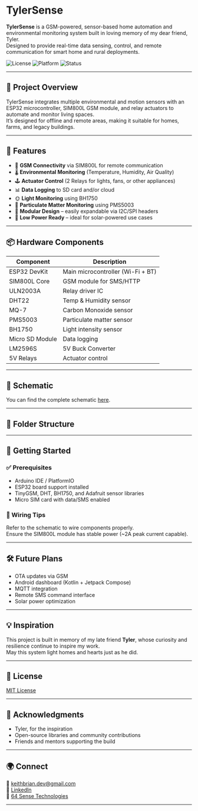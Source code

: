 # TylerSense

**TylerSense** is a GSM-powered, sensor-based home automation and environmental monitoring system built in loving memory of my dear friend, Tyler.  
Designed to provide real-time data sensing, control, and remote communication for smart home and rural deployments.

![License](https://img.shields.io/github/license/your-username/TylerSense)
![Platform](https://img.shields.io/badge/platform-ESP32-blue)
![Status](https://img.shields.io/badge/status-In_Development-orange)

---

## 🧠 Project Overview

TylerSense integrates multiple environmental and motion sensors with an ESP32 microcontroller, SIM800L GSM module, and relay actuators to automate and monitor living spaces.  
It’s designed for offline and remote areas, making it suitable for homes, farms, and legacy buildings.

---

## 🔧 Features

- 📶 **GSM Connectivity** via SIM800L for remote communication
- 🌡️ **Environmental Monitoring** (Temperature, Humidity, Air Quality)
- 🕹️ **Actuator Control** (2 Relays for lights, fans, or other appliances)
- 📊 **Data Logging** to SD card and/or cloud
- 🌞 **Light Monitoring** using BH1750
- 💨 **Particulate Matter Monitoring** using PMS5003
- 🧠 **Modular Design** – easily expandable via I2C/SPI headers
- 🔋 **Low Power Ready** – ideal for solar-powered use cases

---

## 📦 Hardware Components

| Component       | Description                       |
|----------------|-----------------------------------|
| ESP32 DevKit    | Main microcontroller (Wi-Fi + BT) |
| SIM800L Core    | GSM module for SMS/HTTP           |
| ULN2003A        | Relay driver IC                   |
| DHT22           | Temp & Humidity sensor            |
| MQ-7            | Carbon Monoxide sensor            |
| PMS5003         | Particulate matter sensor         |
| BH1750          | Light intensity sensor            |
| Micro SD Module | Data logging                      |
| LM2596S         | 5V Buck Converter                 |
| 5V Relays       | Actuator control                  |

---

## 📐 Schematic

You can find the complete schematic [here](./Tyler-Sense.pdf).

---

## 📁 Folder Structure


---

## 🚀 Getting Started

### ✅ Prerequisites

- Arduino IDE / PlatformIO
- ESP32 board support installed
- TinyGSM, DHT, BH1750, and Adafruit sensor libraries
- Micro SIM card with data/SMS enabled

### 🔌 Wiring Tips

Refer to the schematic to wire components properly.  
Ensure the SIM800L module has stable power (~2A peak current capable).

---

## 🛠️ Future Plans

- OTA updates via GSM
- Android dashboard (Kotlin + Jetpack Compose)
- MQTT integration
- Remote SMS command interface
- Solar power optimization

---

## 💡 Inspiration

This project is built in memory of my late friend **Tyler**, whose curiosity and resilience continue to inspire my work.  
May this system light homes and hearts just as he did.

---

## 📜 License

[MIT License](LICENSE)

---

## 🙏 Acknowledgments

- Tyler, for the inspiration  
- Open-source libraries and community contributions  
- Friends and mentors supporting the build

---

## 🌍 Connect

📧 keithbrian.dev@gmail.com  
🔗 [LinkedIn](https://www.linkedin.com/in/keith-brian/)  
🔬 [64 Sense Technologies](https://github.com/your-company-page)

---

